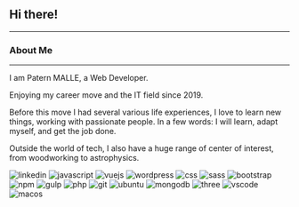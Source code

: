 <h2>Hi there!</h2>  
<hr>
<h3>About Me</h3>
<hr>

I am Patern MALLE, a Web Developer. 

Enjoying my career move and the IT field since 2019.

Before this move I had several various life experiences, I love to learn new things, working with passionate people. 
In a few words: I will learn, adapt myself, and get the job done.

Outside the world of tech, I also have a huge range of center of interest, from woodworking to astrophysics. 



![linkedin](https://img.shields.io/badge/LinkedIn-0077B5?style=for-the-badge&logo=linkedin&logoColor=white)
![javascript](https://img.shields.io/badge/JavaScript-323330?style=for-the-badge&logo=javascript&logoColor=F7DF1E)
![vuejs](https://img.shields.io/badge/Vue.js-35495E?style=for-the-badge&logo=vuedotjs&logoColor=4FC08D)
![wordpress](https://img.shields.io/badge/Wordpress-21759B?style=for-the-badge&logo=wordpress&logoColor=white)
![css](https://img.shields.io/badge/CSS3-1572B6?style=for-the-badge&logo=css3&logoColor=white)
![sass](https://img.shields.io/badge/Sass-CC6699?style=for-the-badge&logo=sass&logoColor=white)
![bootstrap](https://img.shields.io/badge/Bootstrap-563D7C?style=for-the-badge&logo=bootstrap&logoColor=white)
![npm](https://img.shields.io/badge/npm-CB3837?style=for-the-badge&logo=npm&logoColor=white)
![gulp](https://img.shields.io/badge/Gulp-CF4647?style=for-the-badge&logo=gulp&logoColor=white)
![php](https://img.shields.io/badge/PHP-777BB4?style=for-the-badge&logo=php&logoColor=white)
![git](https://img.shields.io/badge/GIT-E44C30?style=for-the-badge&logo=git&logoColor=white)
![ubuntu](https://img.shields.io/badge/Ubuntu-E95420?style=for-the-badge&logo=ubuntu&logoColor=white)
![mongodb](https://img.shields.io/badge/MongoDB-4EA94B?style=for-the-badge&logo=mongodb&logoColor=white)
![three](https://img.shields.io/badge/ThreeJs-black?style=for-the-badge&logo=three.js&logoColor=white)
![vscode](https://img.shields.io/badge/VSCode-0078D4?style=for-the-badge&logo=visual%20studio%20code&logoColor=white)
![macos](https://img.shields.io/badge/mac%20os-000000?style=for-the-badge&logo=apple&logoColor=white)
![]()
![]()
![]()
![]()
![]()
![]()
![]()
![]()
![]()
![]()
![]()
![]()
![]()
